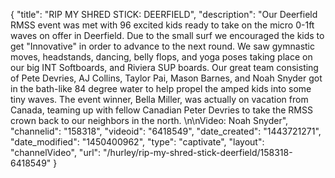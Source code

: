 {
    "title": "RIP MY SHRED STICK: DEERFIELD",
    "description": "Our Deerfield RMSS event was met with 96 excited kids ready to take on the micro 0-1ft waves on offer in Deerfield. Due to the small surf we encouraged the kids to get \"Innovative\" in order to advance to the next round. We saw gymnastic moves, headstands, dancing, belly flops, and yoga poses taking place on our big INT Softboards, and Riviera SUP boards. Our great team consisting of Pete Devries, AJ Collins, Taylor Pai, Mason Barnes, and Noah Snyder got in the bath-like 84 degree water to help propel the amped kids into some tiny waves. The event winner, Bella Miller, was actually on vacation from Canada, teaming up with fellow Canadian Peter Devries to take the RMSS crown back to our neighbors in the north. \n\nVideo: Noah Snyder",
    "channelid": "158318",
    "videoid": "6418549",
    "date_created": "1443721271",
    "date_modified": "1450400962",
    "type": "captivate",
    "layout": "channelVideo",
    "url": "\/hurley\/rip-my-shred-stick-deerfield\/158318-6418549"
}